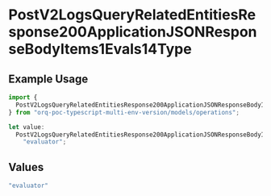 # PostV2LogsQueryRelatedEntitiesResponse200ApplicationJSONResponseBodyItems1Evals14Type

## Example Usage

```typescript
import {
  PostV2LogsQueryRelatedEntitiesResponse200ApplicationJSONResponseBodyItems1Evals14Type,
} from "orq-poc-typescript-multi-env-version/models/operations";

let value:
  PostV2LogsQueryRelatedEntitiesResponse200ApplicationJSONResponseBodyItems1Evals14Type =
    "evaluator";
```

## Values

```typescript
"evaluator"
```